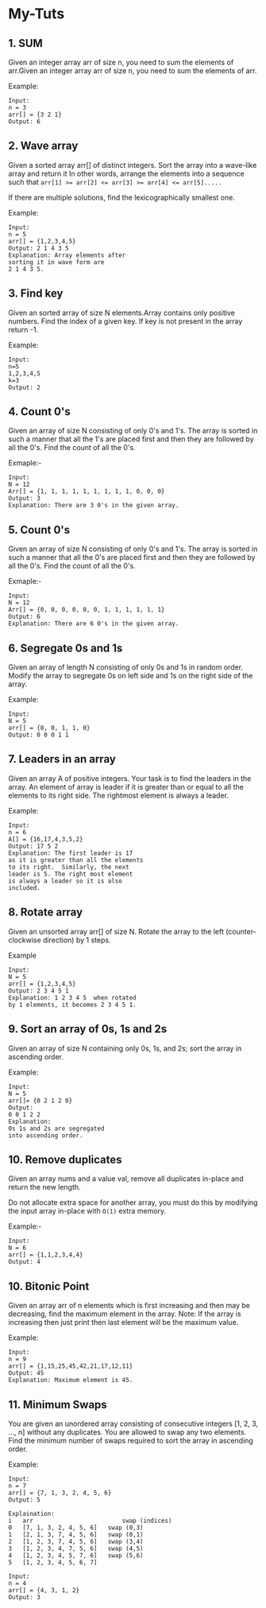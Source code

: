 # My-Tuts

## 1. SUM

Given an integer array arr of size n, you need to sum the elements of arr.Given an integer array arr of size n, you need to sum the elements of arr.

Example:

```
Input:
n = 3
arr[] = {3 2 1}
Output: 6
```

## 2. Wave array

Given a sorted array arr[] of distinct integers. Sort the array into a wave-like array and return it
In other words, arrange the elements into a sequence such that `arr[1] >= arr[2] <= arr[3] >= arr[4] <= arr[5].....`

If there are multiple solutions, find the lexicographically smallest one.

Example:

```
Input:
n = 5
arr[] = {1,2,3,4,5}
Output: 2 1 4 3 5
Explanation: Array elements after
sorting it in wave form are
2 1 4 3 5.
```

## 3. Find key

Given an sorted array of size N elements.Array contains only positive numbers. Find the index of a given key. If key is not present in the array return -1.

Example:

```
Input:
n=5
1,2,3,4,5
k=3
Output: 2
```

## 4. Count 0's

Given an array of size N consisting of only 0's and 1's. The array is sorted in such a manner that all the 1's are placed first and then they are followed by all the 0's. Find the count of all the 0's.

Exmaple:-

```
Input:
N = 12
Arr[] = {1, 1, 1, 1, 1, 1, 1, 1, 1, 0, 0, 0}
Output: 3
Explanation: There are 3 0's in the given array.

```

## 5. Count 0's

Given an array of size N consisting of only 0's and 1's. The array is sorted in such a manner that all the 0's are placed first and then they are followed by all the 0's. Find the count of all the 0's.

Exmaple:-

```
Input:
N = 12
Arr[] = {0, 0, 0, 0, 0, 0, 1, 1, 1, 1, 1, 1}
Output: 6
Explanation: There are 6 0's in the given array.
```

## 6. Segregate 0s and 1s

Given an array of length N consisting of only 0s and 1s in random order. Modify the array to segregate 0s on left side and 1s on the right side of the array.

Example:

```
Input:
N = 5
arr[] = {0, 0, 1, 1, 0}
Output: 0 0 0 1 1

```

## 7. Leaders in an array

Given an array A of positive integers. Your task is to find the leaders in the array. An element of array is leader if it is greater than or equal to all the elements to its right side. The rightmost element is always a leader.

Example:

```
Input:
n = 6
A[] = {16,17,4,3,5,2}
Output: 17 5 2
Explanation: The first leader is 17
as it is greater than all the elements
to its right.  Similarly, the next
leader is 5. The right most element
is always a leader so it is also
included.

```

## 8. Rotate array

Given an unsorted array arr[] of size N. Rotate the array to the left (counter-clockwise direction) by 1 steps.

Example

```
Input:
N = 5
arr[] = {1,2,3,4,5}
Output: 2 3 4 5 1
Explanation: 1 2 3 4 5  when rotated
by 1 elements, it becomes 2 3 4 5 1.
```

## 9. Sort an array of 0s, 1s and 2s

Given an array of size N containing only 0s, 1s, and 2s; sort the array in ascending order.

Example:

```
Input:
N = 5
arr[]= {0 2 1 2 0}
Output:
0 0 1 2 2
Explanation:
0s 1s and 2s are segregated
into ascending order.
```

## 10. Remove duplicates

Given an array nums and a value val, remove all duplicates in-place and return the new length.

Do not allocate extra space for another array, you must do this by modifying the input array in-place with `O(1)` extra memory.

Example:-

```
Input:
N = 6
arr[] = {1,1,2,3,4,4}
Output: 4
```

## 10. Bitonic Point

Given an array arr of n elements which is first increasing and then may be decreasing, find the maximum element in the array.
Note: If the array is increasing then just print then last element will be the maximum value.

Example:

```
Input:
n = 9
arr[] = {1,15,25,45,42,21,17,12,11}
Output: 45
Explanation: Maximum element is 45.
```

## 11. Minimum Swaps

You are given an unordered array consisting of consecutive integers [1, 2, 3, ..., n] without any duplicates. You are allowed to swap any two elements. Find the minimum number of swaps required to sort the array in ascending order.

Example:

```
Input:
n = 7
arr[] = {7, 1, 3, 2, 4, 5, 6}
Output: 5

Explaination:
i   arr                         swap (indices)
0   [7, 1, 3, 2, 4, 5, 6]   swap (0,3)
1   [2, 1, 3, 7, 4, 5, 6]   swap (0,1)
2   [1, 2, 3, 7, 4, 5, 6]   swap (3,4)
3   [1, 2, 3, 4, 7, 5, 6]   swap (4,5)
4   [1, 2, 3, 4, 5, 7, 6]   swap (5,6)
5   [1, 2, 3, 4, 5, 6, 7]
```

```
Input:
n = 4
arr[] = {4, 3, 1, 2}
Output: 3
```
